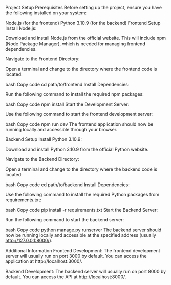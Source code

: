 Project Setup
Prerequisites
Before setting up the project, ensure you have the following installed on your system:

Node.js (for the frontend)
Python 3.10.9 (for the backend)
Frontend Setup
Install Node.js:

Download and install Node.js from the official website. This will include npm (Node Package Manager), which is needed for managing frontend dependencies.

Navigate to the Frontend Directory:

Open a terminal and change to the directory where the frontend code is located:

bash
Copy code
cd path/to/frontend
Install Dependencies:

Run the following command to install the required npm packages:

bash
Copy code
npm install
Start the Development Server:

Use the following command to start the frontend development server:

bash
Copy code
npm run dev
The frontend application should now be running locally and accessible through your browser.

Backend Setup
Install Python 3.10.9:

Download and install Python 3.10.9 from the official Python website.

Navigate to the Backend Directory:

Open a terminal and change to the directory where the backend code is located:

bash
Copy code
cd path/to/backend
Install Dependencies:

Use the following command to install the required Python packages from requirements.txt:

bash
Copy code
pip install -r requirements.txt
Start the Backend Server:

Run the following command to start the backend server:

bash
Copy code
python manage.py runserver
The backend server should now be running locally and accessible at the specified address (usually http://127.0.0.1:8000/).

Additional Information
Frontend Development: The frontend development server will usually run on port 3000 by default. You can access the application at http://localhost:3000/.

Backend Development: The backend server will usually run on port 8000 by default. You can access the API at http://localhost:8000/.

